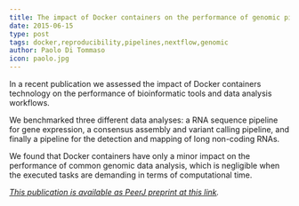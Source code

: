 ```yaml
---
title: The impact of Docker containers on the performance of genomic pipelines
date: 2015-06-15
type: post
tags: docker,reproducibility,pipelines,nextflow,genomic
author: Paolo Di Tommaso
icon: paolo.jpg
---
```


In a recent publication we assessed the impact of Docker containers technology
on the performance of bioinformatic tools and data analysis workflows.

We benchmarked three different data analyses: a RNA sequence pipeline for gene expression,
a consensus assembly and variant calling pipeline, and finally a pipeline for the detection
and mapping of long non-coding RNAs.

We found that Docker containers have only a minor impact on the performance
of common genomic data analysis, which is negligible when the executed tasks are demanding
in terms of computational time.

_[This publication is available as PeerJ preprint at this link](https://peerj.com/preprints/1171/)._
